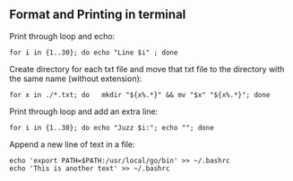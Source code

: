 ## Format and Printing in terminal

Print through loop and echo:

    for i in {1..30}; do echo "Line $i" ; done
    
Create directory for each txt file and move that txt file to the directory with the same name (without extension):

    for x in ./*.txt; do   mkdir "${x%.*}" && mv "$x" "${x%.*}"; done
  
Print through loop and add an extra line:

    for i in {1..30}; do echo "Juzz $i:"; echo ""; done
    
Append a new line of text in a file:

    echo 'export PATH=$PATH:/usr/local/go/bin' >> ~/.bashrc
    echo 'This is another text' >> ~/.bashrc
